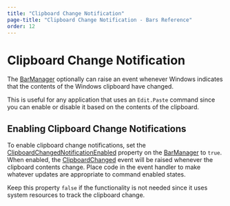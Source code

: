 ```yaml
---
title: "Clipboard Change Notification"
page-title: "Clipboard Change Notification - Bars Reference"
order: 12
---
```

# Clipboard Change Notification

The [BarManager](xref:ActiproSoftware.UI.WinForms.Controls.Bars.BarManager) optionally can raise an event whenever Windows indicates that the contents of the Windows clipboard have changed.

This is useful for any application that uses an `Edit.Paste` command since you can enable or disable it based on the contents of the clipboard.

## Enabling Clipboard Change Notifications

To enable clipboard change notifications, set the [ClipboardChangedNotificationEnabled](xref:ActiproSoftware.UI.WinForms.Controls.Bars.BarManager.ClipboardChangedNotificationEnabled) property on the [BarManager](xref:ActiproSoftware.UI.WinForms.Controls.Bars.BarManager) to `true`.  When enabled, the [ClipboardChanged](xref:ActiproSoftware.UI.WinForms.Controls.Bars.BarManager.ClipboardChanged) event will be raised whenever the clipboard contents change.  Place code in the event handler to make whatever updates are appropriate to command enabled states.

Keep this property `false` if the functionality is not needed since it uses system resources to track the clipboard change.
